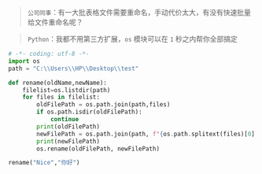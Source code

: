> `公司同事`：有一大批表格文件需要重命名，手动代价太大，有没有快速批量给文件重命名呢？

> `Python`：我都不用第三方扩展，`os` 模块可以在 `1` 秒之内帮你全部搞定

```python
# -*- coding: utf-8 -*-
import os
path = "C:\\Users\\HP\\Desktop\\test"

def rename(oldName,newName):
    filelist=os.listdir(path)
    for files in filelist:
        oldFilePath = os.path.join(path,files)
        if os.path.isdir(oldFilePath):
            continue
        print(oldFilePath)
        newFilePath = os.path.join(path, f"{os.path.splitext(files)[0].replace(oldName,newName)}{os.path.splitext(files)[1]}")
        print(newFilePath)
        os.rename(oldFilePath, newFilePath)

rename("Nice","你好")
```